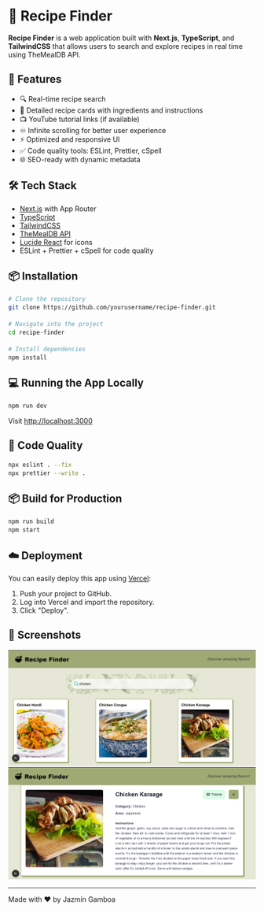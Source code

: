 # 🥘 Recipe Finder

**Recipe Finder** is a web application built with **Next.js**, **TypeScript**, and **TailwindCSS** that allows users to search and explore recipes in real time using TheMealDB API.

## 🚀 Features

- 🔍 Real-time recipe search
- 🧾 Detailed recipe cards with ingredients and instructions
- 📺 YouTube tutorial links (if available)
- ♾️ Infinite scrolling for better user experience
- ⚡ Optimized and responsive UI
- ✅ Code quality tools: ESLint, Prettier, cSpell
- 🌐 SEO-ready with dynamic metadata

## 🛠️ Tech Stack

- [Next.js](https://nextjs.org/) with App Router
- [TypeScript](https://www.typescriptlang.org/)
- [TailwindCSS](https://tailwindcss.com/)
- [TheMealDB API](https://www.themealdb.com/)
- [Lucide React](https://lucide.dev/) for icons
- ESLint + Prettier + cSpell for code quality

## 📦 Installation

```bash
# Clone the repository
git clone https://github.com/yourusername/recipe-finder.git

# Navigate into the project
cd recipe-finder

# Install dependencies
npm install
```

## 💻 Running the App Locally

```bash
npm run dev
```

Visit [http://localhost:3000](http://localhost:3000)

## 🧪 Code Quality

```bash
npx eslint . --fix
npx prettier --write .
```

## 📦 Build for Production

```bash
npm run build
npm start
```

## ☁️ Deployment

You can easily deploy this app using [Vercel](https://vercel.com):

1. Push your project to GitHub.
2. Log into Vercel and import the repository.
3. Click "Deploy".

## 📸 Screenshots

![Search UI](./public/screenshots/search.png)
![Recipe Details](./public/screenshots/details.png)

---

Made with ❤️ by Jazmín Gamboa
